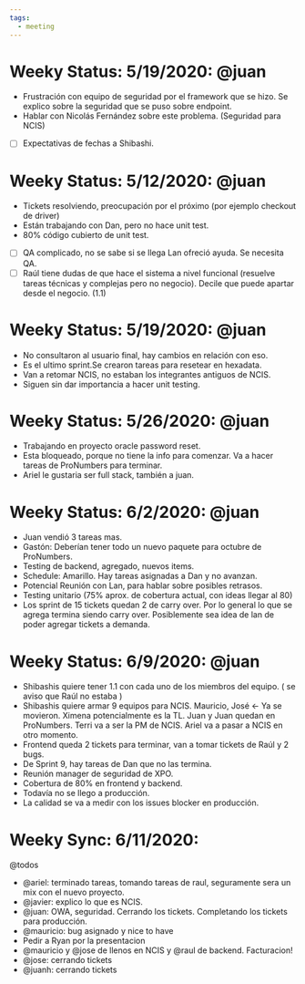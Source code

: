```yaml
---
tags:
  - meeting
---
```


# Weeky Status: 5/19/2020: @juan

- Frustración con equipo de seguridad por el framework que se hizo. Se explico sobre la seguridad que se puso sobre endpoint.
- Hablar con Nicolás Fernández sobre este problema. (Seguridad para NCIS)
- [ ] Expectativas de fechas a Shibashi.

# Weeky Status: 5/12/2020: @juan

- Tickets resolviendo, preocupación por el próximo (por ejemplo checkout de driver)
- Están trabajando con Dan, pero no hace unit test.
- 80% código cubierto de unit test.
- [ ] QA complicado, no se sabe si se llega Lan ofreció ayuda. Se necesita QA.
- [ ] Raúl tiene dudas de que hace el sistema a nivel funcional (resuelve tareas técnicas y complejas pero no negocio). Decile que puede apartar desde el negocio. (1.1)

# Weeky Status: 5/19/2020: @juan

- No consultaron al usuario final, hay cambios en relación con eso.
- Es el ultimo sprint.Se crearon tareas para resetear en hexadata.
- Van a retomar NCIS, no estaban los integrantes antiguos de NCIS.
- Siguen sin dar importancia a hacer unit testing.

# Weeky Status: 5/26/2020: @juan

- Trabajando en proyecto oracle password reset.
- Esta bloqueado, porque no tiene la info para comenzar. Va a hacer tareas de ProNumbers para terminar.
- Ariel le gustaria ser full stack, también a juan.

# Weeky Status: 6/2/2020: @juan

- Juan vendió 3 tareas mas. 
- Gastón: Deberían tener todo un nuevo paquete para octubre de ProNumbers.
- Testing de backend, agregado, nuevos items.
- Schedule: Amarillo. Hay tareas asignadas a Dan y no avanzan.
- Potencial Reunión con Lan, para hablar sobre posibles retrasos. 
- Testing unitario (75% aprox. de cobertura actual, con ideas llegar al 80)
- Los sprint de 15 tickets quedan 2 de carry over. Por lo general lo que se agrega termina siendo carry over. Posiblemente sea idea de lan de poder agregar tickets a demanda. 

# Weeky Status: 6/9/2020: @juan

- Shibashis quiere tener 1.1 con cada uno de los miembros del equipo. ( se aviso que Raúl no estaba )
- Shibashis quiere armar 9 equipos para NCIS. Mauricio, José <- Ya se movieron. Ximena potencialmente es la TL. Juan y Juan quedan en ProNumbers. Terri va a ser la PM de NCIS. Ariel va a pasar a NCIS en otro momento.
- Frontend queda 2 tickets para terminar, van a tomar tickets de Raúl y 2 bugs.
- De Sprint 9, hay tareas de Dan que no las termina.
- Reunión manager de seguridad de XPO.
- Cobertura de 80% en frontend y backend.
- Todavía no se llego a producción.
- La calidad se va a medir con los issues blocker en producción.

# Weeky Sync: 6/11/2020: 
@todos

- @ariel: terminado tareas, tomando tareas de raul, seguramente sera un mix con el nuevo proyecto.
- @javier: explico lo que es NCIS.
- @juan: OWA, seguridad. Cerrando los tickets. Completando los tickets para producción.
- @mauricio: bug asignado y nice to have
- Pedir a Ryan por la presentacion
- @mauricio y @jose de llenos en NCIS y @raul de backend. Facturacion!
- @jose: cerrando tickets
- @juanh: cerrando tickets